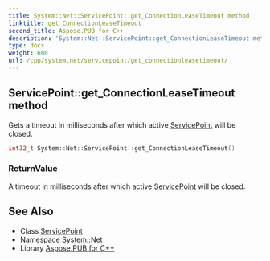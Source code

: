 ```yaml
---
title: System::Net::ServicePoint::get_ConnectionLeaseTimeout method
linktitle: get_ConnectionLeaseTimeout
second_title: Aspose.PUB for C++
description: 'System::Net::ServicePoint::get_ConnectionLeaseTimeout method. Gets a timeout in milliseconds after which active ServicePoint will be closed in C++.'
type: docs
weight: 600
url: /cpp/system.net/servicepoint/get_connectionleasetimeout/
---
```

## ServicePoint::get_ConnectionLeaseTimeout method


Gets a timeout in milliseconds after which active [ServicePoint](../) will be closed.

```cpp
int32_t System::Net::ServicePoint::get_ConnectionLeaseTimeout()
```


### ReturnValue

A timeout in milliseconds after which active [ServicePoint](../) will be closed.

## See Also

* Class [ServicePoint](../)
* Namespace [System::Net](../../)
* Library [Aspose.PUB for C++](../../../)

